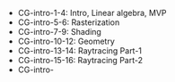 - CG-intro-1-4: Intro, Linear algebra, MVP
- CG-intro-5-6: Rasterization
- CG-intro-7-9: Shading
- CG-intro-10-12: Geometry
- CG-intro-13-14: Raytracing Part-1
- CG-intro-15-16: Raytracing Part-2
- CG-intro-

